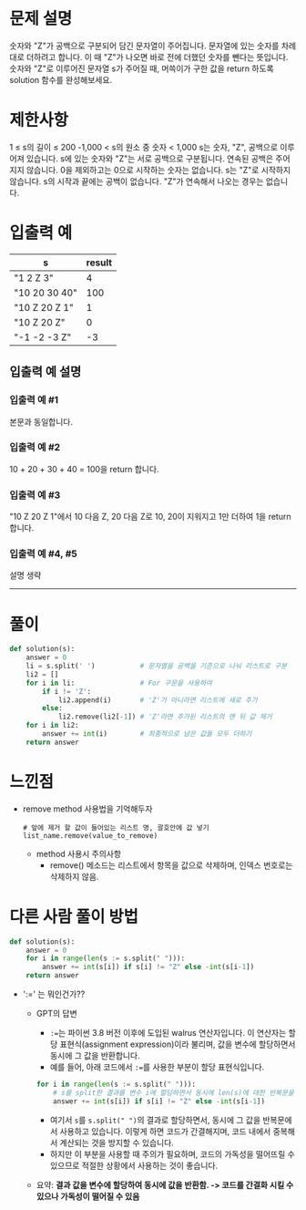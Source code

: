 
# 문제 설명
숫자와 "Z"가 공백으로 구분되어 담긴 문자열이 주어집니다. 문자열에 있는 숫자를 차례대로 더하려고 합니다. 이 때 "Z"가 나오면 바로 전에 더했던 숫자를 뺀다는 뜻입니다. 숫자와 "Z"로 이루어진 문자열 s가 주어질 때, 머쓱이가 구한 값을 return 하도록 solution 함수를 완성해보세요.

# 제한사항
1 ≤ s의 길이 ≤ 200
-1,000 < s의 원소 중 숫자 < 1,000
s는 숫자, "Z", 공백으로 이루어져 있습니다.
s에 있는 숫자와 "Z"는 서로 공백으로 구분됩니다.
연속된 공백은 주어지지 않습니다.
0을 제외하고는 0으로 시작하는 숫자는 없습니다.
s는 "Z"로 시작하지 않습니다.
s의 시작과 끝에는 공백이 없습니다.
"Z"가 연속해서 나오는 경우는 없습니다.

# 입출력 예

|s|result|
|--|--|
|"1 2 Z 3"|	4|
|"10 20 30 40"|	100|
|"10 Z 20 Z 1"|	1|
|"10 Z 20 Z"|	0|
|"-1 -2 -3 Z"|	-3|

## 입출력 예 설명
### 입출력 예 #1
본문과 동일합니다.

### 입출력 예 #2
10 + 20 + 30 + 40 = 100을 return 합니다.

### 입출력 예 #3
"10 Z 20 Z 1"에서 10 다음 Z, 20 다음 Z로 10, 20이 지워지고 1만 더하여 1을 return 합니다.

### 입출력 예 #4, #5

설명 생략

---

# 풀이

```python
def solution(s):
    answer = 0
    li = s.split(' ')           # 문자열을 공백을 기준으로 나눠 리스트로 구분
    li2 = []
    for i in li:                # For 구문을 사용하여 
        if i != 'Z':
            li2.append(i)       # 'Z'가 아니라면 리스트에 새로 추가
        else:
            li2.remove(li2[-1]) # 'Z'라면 추가된 리스트의 맨 뒤 값 제거
    for i in li2: 
        answer += int(i)        # 최종적으로 남은 값들 모두 더하기
    return answer
```

# 느낀점

- remove method 사용법을 기억해두자

    ```
    # 앞에 제거 할 값이 들어있는 리스트 명, 괄호안에 값 넣기
    list_name.remove(value_to_remove)

    ```
    - method 사용시 주의사항
        - remove() 메소드는 리스트에서 항목을 값으로 삭제하며, 인덱스 번호로는 삭제하지 않음.
     

# 다른 사람 풀이 방법

```python
def solution(s):
    answer = 0
    for i in range(len(s := s.split(" "))):
        answer += int(s[i]) if s[i] != "Z" else -int(s[i-1])
    return answer
```
- ':=' 는 뭐인건가??
    - GPT의 답변
        - `:=`는 파이썬 3.8 버전 이후에 도입된 walrus 연산자입니다. 이 연산자는 할당 표현식(assignment expression)이라 불리며, 값을 변수에 할당하면서 동시에 그 값을 반환합니다.
        - 예를 들어, 아래 코드에서 `:=`를 사용한 부분이 할당 표현식입니다.

        ```python
        for i in range(len(s := s.split(" "))):
            # s를 split한 결과를 변수 i에 할당하면서 동시에 len(s)에 대한 반복문을 수행
            answer += int(s[i]) if s[i] != "Z" else -int(s[i-1])
        ```

        - 여기서 `s`를 `s.split(" ")`의 결과로 할당하면서, 동시에 그 값을 반복문에서 사용하고 있습니다. 이렇게 하면 코드가 간결해지며, 코드 내에서 중복해서 계산되는 것을 방지할 수 있습니다.
        - 하지만 이 부분을 사용할 때 주의가 필요하며, 코드의 가독성을 떨어뜨릴 수 있으므로 적절한 상황에서 사용하는 것이 좋습니다.
        
    - 요약: **결과 값을 변수에 할당하여 동시에 값을 반환함. -> 코드를 간결화 시킬 수 있으나 가독성이 떨어질 수 있음**